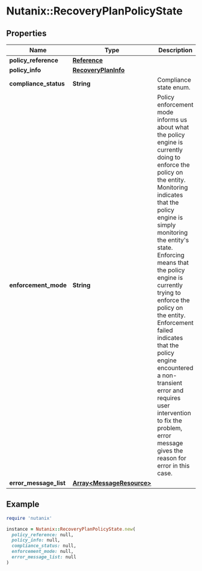 # Nutanix::RecoveryPlanPolicyState

## Properties

| Name | Type | Description | Notes |
| ---- | ---- | ----------- | ----- |
| **policy_reference** | [**Reference**](Reference.md) |  |  |
| **policy_info** | [**RecoveryPlanInfo**](RecoveryPlanInfo.md) |  | [optional] |
| **compliance_status** | **String** | Compliance state enum. |  |
| **enforcement_mode** | **String** | Policy enforcement mode informs us about what the policy engine is currently doing to enforce the policy on the entity. Monitoring indicates that the policy engine is simply monitoring the entity&#39;s state. Enforcing means that the policy engine is currently trying to enforce the policy on the entity. Enforcement failed indicates that the policy engine encountered a non-transient error and requires user intervention to fix the problem, error message gives the reason for error in this case.  |  |
| **error_message_list** | [**Array&lt;MessageResource&gt;**](MessageResource.md) |  | [optional] |

## Example

```ruby
require 'nutanix'

instance = Nutanix::RecoveryPlanPolicyState.new(
  policy_reference: null,
  policy_info: null,
  compliance_status: null,
  enforcement_mode: null,
  error_message_list: null
)
```

